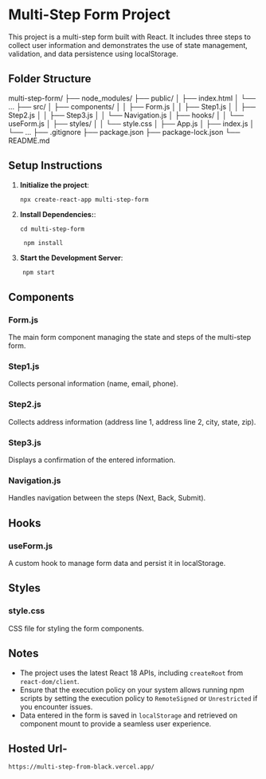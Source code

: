 # Multi-Step Form Project

This project is a multi-step form built with React. It includes three steps to collect user information and demonstrates the use of state management, validation, and data persistence using localStorage.

## Folder Structure

multi-step-form/
├── node_modules/
├── public/
│ ├── index.html
│ └── ...
├── src/
│ ├── components/
│ │ ├── Form.js
│ │ ├── Step1.js
│ │ ├── Step2.js
│ │ ├── Step3.js
│ │ └── Navigation.js
│ ├── hooks/
│ │ └── useForm.js
│ ├── styles/
│ │ └── style.css
│ ├── App.js
│ ├── index.js
│ └── ...
├── .gitignore
├── package.json
├── package-lock.json
└── README.md


## Setup Instructions

1. **Initialize the project**:

   ```bash
   npx create-react-app multi-step-form
   ```

2. **Install Dependencies:**:

    ```
    cd multi-step-form
    ```
   ```
    npm install
    ```

4. **Start the Development Server**:

```
    npm start
```

## Components

### Form.js
The main form component managing the state and steps of the multi-step form.

### Step1.js
Collects personal information (name, email, phone).

### Step2.js
Collects address information (address line 1, address line 2, city, state, zip).

### Step3.js
Displays a confirmation of the entered information.

### Navigation.js
Handles navigation between the steps (Next, Back, Submit).

## Hooks

### useForm.js
A custom hook to manage form data and persist it in localStorage.

## Styles

### style.css
CSS file for styling the form components.

## Notes

- The project uses the latest React 18 APIs, including `createRoot` from `react-dom/client`.
- Ensure that the execution policy on your system allows running npm scripts by setting the execution policy to `RemoteSigned` or `Unrestricted` if you encounter issues.
- Data entered in the form is saved in `localStorage` and retrieved on component mount to provide a seamless user experience.


## Hosted Url- 

   ```
   https://multi-step-from-black.vercel.app/
   ```


